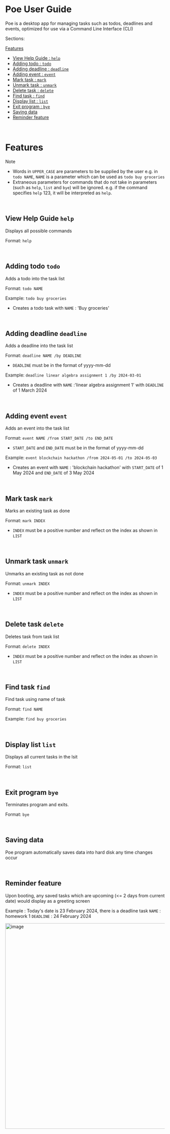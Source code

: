 # Poe User Guide

Poe is a desktop app for managing tasks such as todos, deadlines and events, optimized for use via a Command Line Interface (CLI)

Sections:

[Features](https://leepoeaik.github.io/ip/#features)
- [View Help Guide : `help`](https://leepoeaik.github.io/ip/#view-help-guide-help)
- [Adding todo : `todo`](https://leepoeaik.github.io/ip/#adding-todo-todo)
- [Adding deadline : `deadline`](https://leepoeaik.github.io/ip/#adding-deadline-deadline)
- [Adding event : `event`](https://leepoeaik.github.io/ip/#adding-event-event)
- [Mark task : `mark`](https://leepoeaik.github.io/ip/#mark-task-mark)
- [Unmark task : `unmark`](https://leepoeaik.github.io/ip/#unmark-task-unmark)
- [Delete task : `delete`](https://leepoeaik.github.io/ip/#delete-task-delete)
- [Find task : `find`](https://leepoeaik.github.io/ip/#find-task-find)
- [Display list : `list`](https://leepoeaik.github.io/ip/#display-list-list)
- [Exit program : `bye`](https://leepoeaik.github.io/ip/#exit-program-bye)
- [Saving data](https://leepoeaik.github.io/ip/#saving-data)
- [Reminder feature](https://leepoeaik.github.io/ip/#reminder-feature)

<br>

# Features
>[!NOTE]
>- Words in `UPPER_CASE` are parameters to be supplied by the user
>  e.g. in `todo NAME`, `NAME` is a parameter which can be used as `todo buy groceries`
>- Extraneous parameters for commands that do not take in parameters (such as `help`, `list` and `bye`) will be ignored.
>  e.g. if the command specifies `help` 123, it will be interpreted as `help`.

<br>

## View Help Guide `help`

Displays all possible commands 

Format: `help` 

<br>

## Adding todo `todo`
Adds a todo into the task list 

Format: `todo NAME`

Example: `todo buy groceries`

- Creates a todo task with `NAME` : 'Buy groceries'

<br>

## Adding deadline `deadline`

Adds a deadline into the task list 

Format: `deadline NAME /by DEADLINE` 

- `DEADLINE` must be in the format of yyyy-mm-dd

Example: `deadline linear algebra assignment 1 /by 2024-03-01`

- Creates a deadline with `NAME` :'linear algebra assignment 1' with `DEADLINE` of 1 March 2024

<br>

## Adding event `event`
Adds an event into the task list 

Format: `event NAME /from START_DATE /to END_DATE`

- `START_DATE` and `END_DATE` must be in the format of yyyy-mm-dd

Example: `event blockchain hackathon /from 2024-05-01 /to 2024-05-03`

- Creates an event with `NAME` : 'blockchain hackathon' with `START_DATE` of 1 May 2024 and `END_DATE` of 3 May 2024

<br>

## Mark task `mark`
Marks an existing task as done

Format: `mark INDEX`
- `INDEX` must be a positive number and reflect on the index as shown in `LIST`

<br>

## Unmark task `unmark`
Unmarks an existing task as not done

Format: `unmark INDEX`
- `INDEX` must be a positive number and reflect on the index as shown in `LIST`

<br>

## Delete task `delete`
Deletes task from task list

Format: `delete INDEX`
- `INDEX` must be a positive number and reflect on the index as shown in `LIST`

<br>

## Find task `find`
Find task using name of task

Format: `find NAME`

Example: `find buy groceries`

<br>

## Display list `list`

Displays all current tasks in the lsit

Format: `list` 

<br>

## Exit program `bye`

Terminates program and exits.

Format: `bye` 

<br>

## Saving data

Poe program automatically saves data into hard disk any time changes occur

<br>

## Reminder feature

Upon booting, any saved tasks which are upcoming (<= 2 days from current date) would display as a greeting screen

Example : Today's date is 23 February 2024, there is a deadline task `NAME` : homework 1 `DEADLINE` : 24 February 2024

<img width="650" alt="image" src="https://github.com/leepoeaik/ip/assets/99176866/dc043f03-d2e3-47db-9ec4-64804e5afeee">
